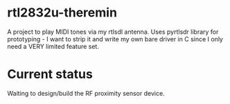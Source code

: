 # rtl2832u-theremin
A project to play MIDI tones via my rtlsdl antenna. Uses pyrtlsdr library for prototyping - I want to strip it and write my own bare driver in C since I only need a VERY limited feature set.

# Current status
Waiting to design/build the RF proximity sensor device.

